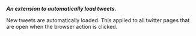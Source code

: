 **_An extension to automatically load tweets._**

New tweets are automatically loaded. This applied to all twitter pages that are open when the browser action is clicked.
